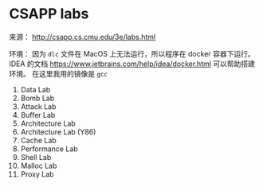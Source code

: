 # CSAPP labs

来源： http://csapp.cs.cmu.edu/3e/labs.html

环境：
因为 `dlc` 文件在 MacOS 上无法运行，所以程序在 docker 容器下运行。IDEA 的文档 https://www.jetbrains.com/help/idea/docker.html 可以帮助搭建环境。
在这里我用的镜像是 `gcc`

1. Data Lab
2. Bomb Lab
3. Attack Lab
4. Buffer Lab
5. Architecture Lab
6. Architecture Lab (Y86)
7. Cache Lab
8. Performance Lab
9. Shell Lab
10. Malloc Lab
11. Proxy Lab

